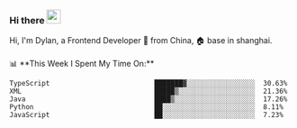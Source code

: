 ### Hi there <img src="https://media.giphy.com/media/hvRJCLFzcasrR4ia7z/giphy.gif" width="25px">

<!-- ![visitors](https://visitor-badge.glitch.me/badge?page_id=dislfyer.dislfyer) --!>

Hi, I'm Dylan, a Frontend Developer 🚀 from China, 🏠 base in shanghai.
<br/>
<br/>

📊 **This Week I Spent My Time On:**


<!--START_SECTION:waka-->

```text
TypeScript                          ███████▓░░░░░░░░░░░░░░░░░  30.63%
XML                                 █████▒░░░░░░░░░░░░░░░░░░░  21.36%
Java                                ████▒░░░░░░░░░░░░░░░░░░░░  17.26%
Python                              ██░░░░░░░░░░░░░░░░░░░░░░░  8.11%
JavaScript                          ██░░░░░░░░░░░░░░░░░░░░░░░  7.23%
```

<!--END_SECTION:waka-->

<!--
**About Me:**
 -->
